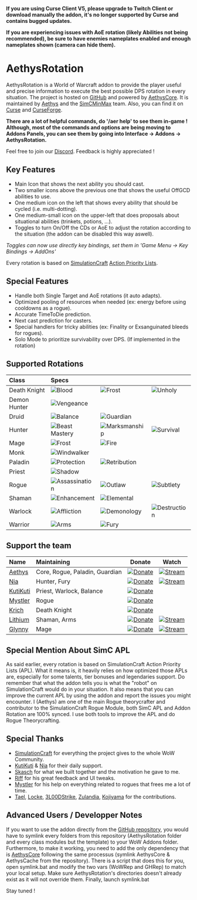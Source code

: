 **If you are using Curse Client V5, please upgrade to Twitch Client or download manually the addon, it's no longer supported by Curse and contains bugged updates.**

**If you are experiencing issues with AoE rotation (likely Abilities not being recommended), be sure to have enemies nameplates enabled and enough nameplates shown (camera can hide them).**

# AethysRotation

AethysRotation is a World of Warcraft addon to provide the player useful and precise information to execute the best possible DPS rotation in every situation.
The project is hosted on [GitHub](https://github.com/SimCMinMax/AethysRotation) and powered by [AethysCore](https://github.com/SimCMinMax/AethysCore).
It is maintained by [Aethys](https://github.com/Aethys256/) and the [SimCMinMax](https://github.com/orgs/SimCMinMax/people) team.
Also, you can find it on [Curse](https://mods.curse.com/project/103143) and [CurseForge](https://www.curseforge.com/projects/103143/).

**There are a lot of helpful commands, do '/aer help' to see them in-game !
Although, most of the commands and options are being moving to Addons Panels, you can see them by going into Interface -> Addons -> AethysRotation.**

Feel free to join our [Discord](https://discord.gg/tFR2uvK). Feedback is highly appreciated !

## Key Features
- Main Icon that shows the next ability you should cast.
- Two smaller icons above the previous one that shows the useful OffGCD abilities to use.
- One medium icon on the left that shows every ability that should be cycled (i.e. multi-dotting).
- One medium-small icon on the upper-left that does proposals about situational abilities (trinkets, potions, ...).
- Toggles to turn On/Off the CDs or AoE to adjust the rotation according to the situation (the addon can be disabled this way aswell).

_Toggles can now use directly key bindings, set them in 'Game Menu -> Key Bindings -> AddOns'_

Every rotation is based on [SimulationCraft](http://simulationcraft.org/) [Action Priority Lists](https://github.com/simulationcraft/simc/wiki/ActionLists).

## Special Features
- Handle both Single Target and AoE rotations (it auto adapts).
- Optimized pooling of resources when needed (ex: energy before using cooldowns as a rogue).
- Accurate TimeToDie prediction.
- Next cast prediction for casters.
- Special handlers for tricky abilities (ex: Finality or Exsanguinated bleeds for rogues).
- Solo Mode to prioritize survivability over DPS. (If implemented in the rotation)

## Supported Rotations
| Class        | Specs                                                                             |                                                                               |                                                                             |
| :---         | :---                                                                              | :---                                                                          | :---                                                                        |
| Death Knight | ![Blood](https://img.shields.io/badge/Blood-WIP-orange.svg)                       | ![Frost](https://img.shields.io/badge/Frost-OK-brightgreen.svg)               | ![Unholy](https://img.shields.io/badge/Unholy-OK-brightgreen.svg)           |
| Demon Hunter | ![Vengeance](https://img.shields.io/badge/Vengeance-Outdated-red.svg)             |                                                                               |                                                                             |
| Druid        | ![Balance](https://img.shields.io/badge/Balance-OK-brightgreen.svg)               | ![Guardian](https://img.shields.io/badge/Guardian-OK-brightgreen.svg)         |                                                                             |
| Hunter       | ![Beast Mastery](https://img.shields.io/badge/Beast%20Mastery-OK-brightgreen.svg) | ![Marksmanship](https://img.shields.io/badge/Marksmanship-OK-brightgreen.svg) | ![Survival](https://img.shields.io/badge/Survival-OK-brightgreen.svg)       |
| Mage         | ![Frost](https://img.shields.io/badge/Frost-OK-brightgreen.svg)                   | ![Fire](https://img.shields.io/badge/Fire-WIP-orange.svg)                     |                                                                             |
| Monk         | ![Windwalker](https://img.shields.io/badge/Windwalker-OK-brightgreen.svg)         |                                                                               |                                                                             |
| Paladin      | ![Protection](https://img.shields.io/badge/Protection-OK-brightgreen.svg)         | ![Retribution](https://img.shields.io/badge/Retribution-OK-brightgreen.svg)   |                                                                             |
| Priest       | ![Shadow](https://img.shields.io/badge/Shadow-OK-brightgreen.svg)                 |                                                                               |                                                                             |
| Rogue        | ![Assassination](https://img.shields.io/badge/Assassination-OK-brightgreen.svg)   | ![Outlaw](https://img.shields.io/badge/Outlaw-OK-brightgreen.svg)             | ![Subtlety](https://img.shields.io/badge/Subtlety-OK-brightgreen.svg)       |
| Shaman       | ![Enhancement](https://img.shields.io/badge/Enhancement-OK-brightgreen.svg)       | ![Elemental](https://img.shields.io/badge/Elemental-WIP-orange.svg)           |                                                                             |
| Warlock      | ![Affliction](https://img.shields.io/badge/Affliction-OK-brightgreen.svg)         | ![Demonology](https://img.shields.io/badge/Demonology-OK-brightgreen.svg)     | ![Destruction](https://img.shields.io/badge/Destruction-OK-brightgreen.svg) |
| Warrior      | ![Arms](https://img.shields.io/badge/Arms-OK-brightgreen.svg)                     | ![Fury](https://img.shields.io/badge/Fury-OK-brightgreen.svg)                 |                                                                             |

## Support the team
| Name                                     | Maintaining                    | Donate                                                                                               | Watch                                                                                                |
| :---                                     | :---                           | :---:                                                                                                | :---:                                                                                                |
| [Aethys](https://github.com/Aethys256)   | Core, Rogue, Paladin, Guardian | [![Donate](https://img.shields.io/badge/Donate-PayPal-blue.svg)](https://www.paypal.me/Aethys/5)     | [![Stream](https://img.shields.io/badge/Stream-Twitch-6441a4.svg)](https://www.twitch.tv/aethys)     |
| [Nia](https://github.com/Nianel)         | Hunter, Fury                   | [![Donate](https://img.shields.io/badge/Donate-PayPal-blue.svg)](https://www.paypal.me/Nianel/5)     | [![Stream](https://img.shields.io/badge/Stream-Twitch-6441a4.svg)](https://www.twitch.tv/nianel)     |
| [KutiKuti](https://github.com/Kutikuti)  | Priest, Warlock, Balance       | [![Donate](https://img.shields.io/badge/Donate-PayPal-blue.svg)](https://www.paypal.me/kutikuti/5)   |                                                                                                      |
| [Mystler](https://github.com/Mystler)    | Rogue                          | [![Donate](https://img.shields.io/badge/Donate-PayPal-blue.svg)](https://www.paypal.me/Mystler/5)    |                                                                                                      |
| [Krich](https://github.com/chrislopez24) | Death Knight                   | [![Donate](https://img.shields.io/badge/Donate-PayPal-blue.svg)]()                                   |                                                                                                      |
| [Lithium](https://github.com/lithium720) | Shaman, Arms                   | [![Donate](https://img.shields.io/badge/Donate-PayPal-blue.svg)](https://www.paypal.me/lithium720/5) | [![Stream](https://img.shields.io/badge/Stream-Twitch-6441a4.svg)](https://www.twitch.tv/lithium720) |
| [Glynny](https://github.com/Glynnyx)     | Mage                           | [![Donate](https://img.shields.io/badge/Donate-PayPal-blue.svg)](https://www.paypal.me/Glynnyx/5)    | [![Stream](https://img.shields.io/badge/Stream-Twitch-6441a4.svg)](https://www.twitch.tv/glynny_x)   |


## Special Mention About SimC APL
As said earlier, every rotation is based on SimulationCraft Action Priority Lists (APL).
What it means is, it heavily relies on how optimized those APLs are, especially for some talents, tier bonuses and legendaries support.
Do remember that what the addon tells you is what the "robot" on SimulationCraft would do in your situation.
It also means that you can improve the current APL by using the addon and report the issues you might encounter.
I (Aethys) am one of the main Rogue theorycrafter and contributor to the SimulationCraft Rogue Module, both SimC APL and Addon Rotation are 100% synced. I use both tools to improve the APL and do Rogue Theorycrafting.

## Special Thanks
- [SimulationCraft](http://simulationcraft.org/) for everything the project gives to the whole WoW Community.
- [KutiKuti](https://github.com/Kutikuti) & [Nia](https://github.com/Nianel) for their daily support.
- [Skasch](https://github.com/skasch) for what we built together and the motivation he gave to me.
- [Riff](https://github.com/tombell) for his great feedback and UI tweaks.
- [Mystler](https://github.com/Mystler) for his help on everything related to rogues that frees me a lot of time.
- [Tael](https://github.com/Tae-l), [Locke](https://github.com/Lockem90), [3L00DStrike](https://github.com/3L00DStrike), [Zulandia](https://github.com/AlexanderKenny), [Kojiyama](https://github.com/EvanMichaels) for the contributions.

## Advanced Users / Developper Notes
If you want to use the addon directly from the [GitHub repository](https://github.com/SimCMinMax/AethysRotation), you would have to symlink every folders from this repository (AethysRotation folder and every class modules but the template) to your WoW Addons folder.
Furthermore, to make it working, you need to add the only dependency that is [AethysCore](https://github.com/SimCMinMax/AethysCore) following the same processus (symlink AethysCore & AethysCache from the repository).
There is a script that does this for you, open symlink.bat and modify the two vars (WoWRep and GHRep) to match your local setup.
Make sure AethysRotation's directories doesn't already exist as it will not override them.
Finally, launch symlink.bat

Stay tuned !
